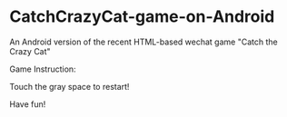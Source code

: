 # CatchCrazyCat-game-on-Android
An Android version of the recent HTML-based wechat game "Catch the Crazy Cat"

Game Instruction:

Touch the gray space to restart!

Have fun!
